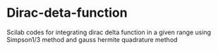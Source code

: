 # Dirac-deta-function
Scilab codes for integrating dirac delta function in a given range using Simpson1/3 method and gauss hermite quadrature method
